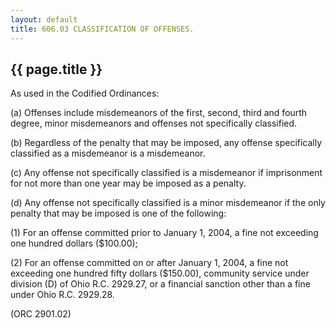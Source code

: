 ```yaml
---
layout: default 
title: 606.03 CLASSIFICATION OF OFFENSES.
---
```


{{ page.title }}
----------------

As used in the Codified Ordinances:

​(a) Offenses include misdemeanors of the first, second, third and
fourth degree, minor misdemeanors and offenses not specifically
classified.

​(b) Regardless of the penalty that may be imposed, any offense
specifically classified as a misdemeanor is a misdemeanor.

​(c) Any offense not specifically classified is a misdemeanor if
imprisonment for not more than one year may be imposed as a penalty.

​(d) Any offense not specifically classified is a minor misdemeanor if
the only penalty that may be imposed is one of the following:

​(1) For an offense committed prior to January 1, 2004, a fine not
exceeding one hundred dollars (\$100.00);

​(2) For an offense committed on or after January 1, 2004, a fine not
exceeding one hundred fifty dollars (\$150.00), community service under
division (D) of Ohio R.C. 2929.27, or a financial sanction other than a
fine under Ohio R.C. 2929.28.

(ORC 2901.02)
